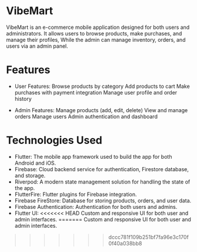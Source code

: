 # VibeMart 

VibeMart is an e-commerce mobile application designed for both users and administrators. 
It allows users to browse products, make purchases, and manage their profiles, 
While the admin can manage inventory, orders, and users via an admin panel.

# Features

- User Features:
    Browse products by category
    Add products to cart
    Make purchases with payment integration
    Manage user profile and order history

- Admin Features:
    Manage products (add, edit, delete)
    View and manage orders
    Manage users
    Admin authentication and dashboard

# Technologies Used

- Flutter: 
    The mobile app framework used to build the app for both Android and iOS.
- Firebase: 
    Cloud backend service for authentication, Firestore database, and storage.
- Riverpod: 
    A modern state management solution for handling the state of the app.
- FlutterFire: 
    Flutter plugins for Firebase integration.
- Firebase FireStore: 
    Database for storing products, orders, and user data.
- Firebase Authentication: 
    Authentication for both users and admins.
- Flutter UI: 
<<<<<<< HEAD
    Custom and responsive UI for both user and admin interfaces.
=======
    Custom and responsive UI for both user and admin interfaces.
>>>>>>> dccc781f109b251bf7fa96e3c170f0f40a038bb8
